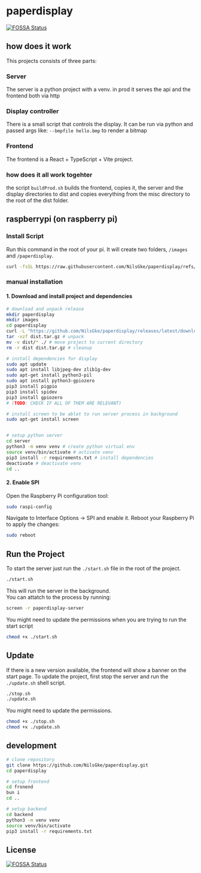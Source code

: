 # paperdisplay
[![FOSSA Status](https://app.fossa.com/api/projects/git%2Bgithub.com%2FNilsGke%2Fpaperdisplay.svg?type=shield)](https://app.fossa.com/projects/git%2Bgithub.com%2FNilsGke%2Fpaperdisplay?ref=badge_shield)


## how does it work

This projects consists of three parts:

### Server

The server is a python project with a venv. in prod it serves the api and the frontend both via http

### Display controller

There is a small script that controls the display. It can be run via python and passed args like: `--bmpfile hello.bmp` to render a bitmap

### Frontend

The frontend is a React + TypeScript + Vite project.

### how does it all work togehter

the script `buildProd.sh` builds the frontend, copies it, the server and the display directories to dist and copies everything from the misc directory to the root of the dist folder.

## raspberrypi (on raspberry pi)

### Install Script

Run this command in the root of your pi. It will create two folders, `/images` and `/paperdisplay`.

```bash
curl -fsSL https://raw.githubusercontent.com/NilsGke/paperdisplay/refs/heads/main/misc/install.sh | bash
```

### manual installation

#### 1. Download and install project and dependencies

```bash
# download and unpack release
mkdir paperdisplay
mkdir images
cd paperdisplay
curl -L "https://github.com/NilsGke/paperdisplay/releases/latest/download/dist.tar.gz" -o dist.tar.gz # download
tar -xzf dist.tar.gz # unpack
mv -v dist/* ./ # move project to current directory
rm -r dist dist.tar.gz # cleanup

# install dependencies for display
sudo apt update
sudo apt install libjpeg-dev zlib1g-dev
sudo apt-get install python3-pil
sudo apt install python3-gpiozero
pip3 install pigpio
pip3 install spidev
pip3 install gpiozero
# (TODO: CHECK IF ALL OF THEM ARE RELEVANT)

# install screen to be ablet to run server process in background
sudo apt-get install screen


# setup python server
cd server
python3 -m venv venv # create python virtual env
source venv/bin/activate # activate venv
pip3 install -r requirements.txt # install dependencies
deactivate # deactivate venv
cd ..
```

#### 2. Enable SPI

Open the Raspberry Pi configuration tool:

```bash
sudo raspi-config
```

Navigate to Interface Options → SPI and enable it.
Reboot your Raspberry Pi to apply the changes:

```bash
sudo reboot
```

## Run the Project

To start the server just run the `./start.sh` file in the root of the project.

```bash
./start.sh
```

This will run the server in the background.  
You can attatch to the process by running:

```bash
screen -r paperdisplay-server
```

You might need to update the permissions when you are trying to run the start script

```bash
chmod +x ./start.sh
```

## Update

If there is a new version available, the frontend will show a banner on the start page.
To update the project, first stop the server and run the `./update.sh` shell script.

```bash
./stop.sh
./update.sh
```

You might need to update the permissions.

```bash
chmod +x ./stop.sh
chmod +x ./update.sh
```

## development

```bash
# clone repository
git clone https://github.com/NilsGke/paperdisplay.git
cd paperdisplay

# setup frontend
cd fronend
bun i
cd ..

# setup backend
cd backend
python3 -m venv venv
source venv/bin/activate
pip3 install -r requirements.txt
```


## License
[![FOSSA Status](https://app.fossa.com/api/projects/git%2Bgithub.com%2FNilsGke%2Fpaperdisplay.svg?type=large)](https://app.fossa.com/projects/git%2Bgithub.com%2FNilsGke%2Fpaperdisplay?ref=badge_large)